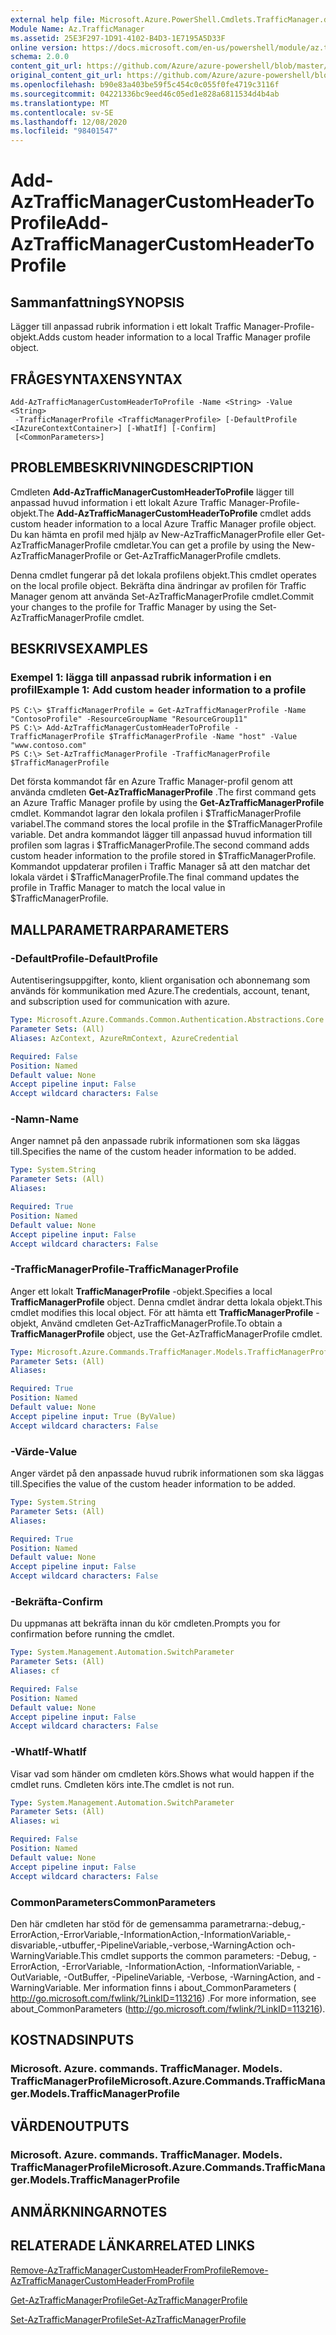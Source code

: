```yaml
---
external help file: Microsoft.Azure.PowerShell.Cmdlets.TrafficManager.dll-Help.xml
Module Name: Az.TrafficManager
ms.assetid: 25E3F297-1D91-4102-B4D3-1E7195A5D33F
online version: https://docs.microsoft.com/en-us/powershell/module/az.trafficmanager/add-aztrafficmanagercustomheadertoprofile
schema: 2.0.0
content_git_url: https://github.com/Azure/azure-powershell/blob/master/src/TrafficManager/TrafficManager/help/Add-AzTrafficManagerCustomHeaderToProfile.md
original_content_git_url: https://github.com/Azure/azure-powershell/blob/master/src/TrafficManager/TrafficManager/help/Add-AzTrafficManagerCustomHeaderToProfile.md
ms.openlocfilehash: b90e83a403be59f5c454c0c055f0fe4719c3116f
ms.sourcegitcommit: 04221336bc9eed46c05ed1e828a6811534d4b4ab
ms.translationtype: MT
ms.contentlocale: sv-SE
ms.lasthandoff: 12/08/2020
ms.locfileid: "98401547"
---
```

# <span data-ttu-id="d1b1b-101">Add-AzTrafficManagerCustomHeaderToProfile</span><span class="sxs-lookup"><span data-stu-id="d1b1b-101">Add-AzTrafficManagerCustomHeaderToProfile</span></span>

## <span data-ttu-id="d1b1b-102">Sammanfattning</span><span class="sxs-lookup"><span data-stu-id="d1b1b-102">SYNOPSIS</span></span>
<span data-ttu-id="d1b1b-103">Lägger till anpassad rubrik information i ett lokalt Traffic Manager-Profile-objekt.</span><span class="sxs-lookup"><span data-stu-id="d1b1b-103">Adds custom header information to a local Traffic Manager profile object.</span></span>

## <span data-ttu-id="d1b1b-104">FRÅGESYNTAXEN</span><span class="sxs-lookup"><span data-stu-id="d1b1b-104">SYNTAX</span></span>

```
Add-AzTrafficManagerCustomHeaderToProfile -Name <String> -Value <String>
 -TrafficManagerProfile <TrafficManagerProfile> [-DefaultProfile <IAzureContextContainer>] [-WhatIf] [-Confirm]
 [<CommonParameters>]
```

## <span data-ttu-id="d1b1b-105">PROBLEMBESKRIVNING</span><span class="sxs-lookup"><span data-stu-id="d1b1b-105">DESCRIPTION</span></span>
<span data-ttu-id="d1b1b-106">Cmdleten **Add-AzTrafficManagerCustomHeaderToProfile** lägger till anpassad huvud information i ett lokalt Azure Traffic Manager-Profile-objekt.</span><span class="sxs-lookup"><span data-stu-id="d1b1b-106">The **Add-AzTrafficManagerCustomHeaderToProfile** cmdlet adds custom header information to a local Azure Traffic Manager profile object.</span></span>
<span data-ttu-id="d1b1b-107">Du kan hämta en profil med hjälp av New-AzTrafficManagerProfile eller Get-AzTrafficManagerProfile cmdletar.</span><span class="sxs-lookup"><span data-stu-id="d1b1b-107">You can get a profile by using the New-AzTrafficManagerProfile or Get-AzTrafficManagerProfile cmdlets.</span></span>

<span data-ttu-id="d1b1b-108">Denna cmdlet fungerar på det lokala profilens objekt.</span><span class="sxs-lookup"><span data-stu-id="d1b1b-108">This cmdlet operates on the local profile object.</span></span>
<span data-ttu-id="d1b1b-109">Bekräfta dina ändringar av profilen för Traffic Manager genom att använda Set-AzTrafficManagerProfile cmdlet.</span><span class="sxs-lookup"><span data-stu-id="d1b1b-109">Commit your changes to the profile for Traffic Manager by using the Set-AzTrafficManagerProfile cmdlet.</span></span>

## <span data-ttu-id="d1b1b-110">BESKRIVS</span><span class="sxs-lookup"><span data-stu-id="d1b1b-110">EXAMPLES</span></span>

### <span data-ttu-id="d1b1b-111">Exempel 1: lägga till anpassad rubrik information i en profil</span><span class="sxs-lookup"><span data-stu-id="d1b1b-111">Example 1: Add custom header information to a profile</span></span>
```
PS C:\> $TrafficManagerProfile = Get-AzTrafficManagerProfile -Name "ContosoProfile" -ResourceGroupName "ResourceGroup11"
PS C:\> Add-AzTrafficManagerCustomHeaderToProfile -TrafficManagerProfile $TrafficManagerProfile -Name "host" -Value "www.contoso.com"
PS C:\> Set-AzTrafficManagerProfile -TrafficManagerProfile $TrafficManagerProfile
```

<span data-ttu-id="d1b1b-112">Det första kommandot får en Azure Traffic Manager-profil genom att använda cmdleten **Get-AzTrafficManagerProfile** .</span><span class="sxs-lookup"><span data-stu-id="d1b1b-112">The first command gets an Azure Traffic Manager profile by using the **Get-AzTrafficManagerProfile** cmdlet.</span></span>
<span data-ttu-id="d1b1b-113">Kommandot lagrar den lokala profilen i $TrafficManagerProfile variabel.</span><span class="sxs-lookup"><span data-stu-id="d1b1b-113">The command stores the local profile in the $TrafficManagerProfile variable.</span></span>
<span data-ttu-id="d1b1b-114">Det andra kommandot lägger till anpassad huvud information till profilen som lagras i $TrafficManagerProfile.</span><span class="sxs-lookup"><span data-stu-id="d1b1b-114">The second command adds custom header information to the profile stored in $TrafficManagerProfile.</span></span>
<span data-ttu-id="d1b1b-115">Kommandot uppdaterar profilen i Traffic Manager så att den matchar det lokala värdet i $TrafficManagerProfile.</span><span class="sxs-lookup"><span data-stu-id="d1b1b-115">The final command updates the profile in Traffic Manager to match the local value in $TrafficManagerProfile.</span></span>

## <span data-ttu-id="d1b1b-116">MALLPARAMETRAR</span><span class="sxs-lookup"><span data-stu-id="d1b1b-116">PARAMETERS</span></span>

### <span data-ttu-id="d1b1b-117">-DefaultProfile</span><span class="sxs-lookup"><span data-stu-id="d1b1b-117">-DefaultProfile</span></span>
<span data-ttu-id="d1b1b-118">Autentiseringsuppgifter, konto, klient organisation och abonnemang som används för kommunikation med Azure.</span><span class="sxs-lookup"><span data-stu-id="d1b1b-118">The credentials, account, tenant, and subscription used for communication with azure.</span></span>

```yaml
Type: Microsoft.Azure.Commands.Common.Authentication.Abstractions.Core.IAzureContextContainer
Parameter Sets: (All)
Aliases: AzContext, AzureRmContext, AzureCredential

Required: False
Position: Named
Default value: None
Accept pipeline input: False
Accept wildcard characters: False
```

### <span data-ttu-id="d1b1b-119">-Namn</span><span class="sxs-lookup"><span data-stu-id="d1b1b-119">-Name</span></span>
<span data-ttu-id="d1b1b-120">Anger namnet på den anpassade rubrik informationen som ska läggas till.</span><span class="sxs-lookup"><span data-stu-id="d1b1b-120">Specifies the name of the custom header information to be added.</span></span>

```yaml
Type: System.String
Parameter Sets: (All)
Aliases:

Required: True
Position: Named
Default value: None
Accept pipeline input: False
Accept wildcard characters: False
```

### <span data-ttu-id="d1b1b-121">-TrafficManagerProfile</span><span class="sxs-lookup"><span data-stu-id="d1b1b-121">-TrafficManagerProfile</span></span>
<span data-ttu-id="d1b1b-122">Anger ett lokalt **TrafficManagerProfile** -objekt.</span><span class="sxs-lookup"><span data-stu-id="d1b1b-122">Specifies a local **TrafficManagerProfile** object.</span></span>
<span data-ttu-id="d1b1b-123">Denna cmdlet ändrar detta lokala objekt.</span><span class="sxs-lookup"><span data-stu-id="d1b1b-123">This cmdlet modifies this local object.</span></span>
<span data-ttu-id="d1b1b-124">För att hämta ett **TrafficManagerProfile** -objekt, Använd cmdleten Get-AzTrafficManagerProfile.</span><span class="sxs-lookup"><span data-stu-id="d1b1b-124">To obtain a **TrafficManagerProfile** object, use the Get-AzTrafficManagerProfile cmdlet.</span></span>

```yaml
Type: Microsoft.Azure.Commands.TrafficManager.Models.TrafficManagerProfile
Parameter Sets: (All)
Aliases:

Required: True
Position: Named
Default value: None
Accept pipeline input: True (ByValue)
Accept wildcard characters: False
```

### <span data-ttu-id="d1b1b-125">-Värde</span><span class="sxs-lookup"><span data-stu-id="d1b1b-125">-Value</span></span>
<span data-ttu-id="d1b1b-126">Anger värdet på den anpassade huvud rubrik informationen som ska läggas till.</span><span class="sxs-lookup"><span data-stu-id="d1b1b-126">Specifies the value of the custom header information to be added.</span></span>

```yaml
Type: System.String
Parameter Sets: (All)
Aliases:

Required: True
Position: Named
Default value: None
Accept pipeline input: False
Accept wildcard characters: False
```

### <span data-ttu-id="d1b1b-127">-Bekräfta</span><span class="sxs-lookup"><span data-stu-id="d1b1b-127">-Confirm</span></span>
<span data-ttu-id="d1b1b-128">Du uppmanas att bekräfta innan du kör cmdleten.</span><span class="sxs-lookup"><span data-stu-id="d1b1b-128">Prompts you for confirmation before running the cmdlet.</span></span>

```yaml
Type: System.Management.Automation.SwitchParameter
Parameter Sets: (All)
Aliases: cf

Required: False
Position: Named
Default value: None
Accept pipeline input: False
Accept wildcard characters: False
```

### <span data-ttu-id="d1b1b-129">-WhatIf</span><span class="sxs-lookup"><span data-stu-id="d1b1b-129">-WhatIf</span></span>
<span data-ttu-id="d1b1b-130">Visar vad som händer om cmdleten körs.</span><span class="sxs-lookup"><span data-stu-id="d1b1b-130">Shows what would happen if the cmdlet runs.</span></span> <span data-ttu-id="d1b1b-131">Cmdleten körs inte.</span><span class="sxs-lookup"><span data-stu-id="d1b1b-131">The cmdlet is not run.</span></span>

```yaml
Type: System.Management.Automation.SwitchParameter
Parameter Sets: (All)
Aliases: wi

Required: False
Position: Named
Default value: None
Accept pipeline input: False
Accept wildcard characters: False
```

### <span data-ttu-id="d1b1b-132">CommonParameters</span><span class="sxs-lookup"><span data-stu-id="d1b1b-132">CommonParameters</span></span>
<span data-ttu-id="d1b1b-133">Den här cmdleten har stöd för de gemensamma parametrarna:-debug,-ErrorAction,-ErrorVariable,-InformationAction,-InformationVariable,-disvariable,-utbuffer,-PipelineVariable,-verbose,-WarningAction och-WarningVariable.</span><span class="sxs-lookup"><span data-stu-id="d1b1b-133">This cmdlet supports the common parameters: -Debug, -ErrorAction, -ErrorVariable, -InformationAction, -InformationVariable, -OutVariable, -OutBuffer, -PipelineVariable, -Verbose, -WarningAction, and -WarningVariable.</span></span> <span data-ttu-id="d1b1b-134">Mer information finns i about_CommonParameters ( http://go.microsoft.com/fwlink/?LinkID=113216) .</span><span class="sxs-lookup"><span data-stu-id="d1b1b-134">For more information, see about_CommonParameters (http://go.microsoft.com/fwlink/?LinkID=113216).</span></span>

## <span data-ttu-id="d1b1b-135">KOSTNADS</span><span class="sxs-lookup"><span data-stu-id="d1b1b-135">INPUTS</span></span>

### <span data-ttu-id="d1b1b-136">Microsoft. Azure. commands. TrafficManager. Models. TrafficManagerProfile</span><span class="sxs-lookup"><span data-stu-id="d1b1b-136">Microsoft.Azure.Commands.TrafficManager.Models.TrafficManagerProfile</span></span>

## <span data-ttu-id="d1b1b-137">VÄRDEN</span><span class="sxs-lookup"><span data-stu-id="d1b1b-137">OUTPUTS</span></span>

### <span data-ttu-id="d1b1b-138">Microsoft. Azure. commands. TrafficManager. Models. TrafficManagerProfile</span><span class="sxs-lookup"><span data-stu-id="d1b1b-138">Microsoft.Azure.Commands.TrafficManager.Models.TrafficManagerProfile</span></span>

## <span data-ttu-id="d1b1b-139">ANMÄRKNINGAR</span><span class="sxs-lookup"><span data-stu-id="d1b1b-139">NOTES</span></span>

## <span data-ttu-id="d1b1b-140">RELATERADE LÄNKAR</span><span class="sxs-lookup"><span data-stu-id="d1b1b-140">RELATED LINKS</span></span>

[<span data-ttu-id="d1b1b-141">Remove-AzTrafficManagerCustomHeaderFromProfile</span><span class="sxs-lookup"><span data-stu-id="d1b1b-141">Remove-AzTrafficManagerCustomHeaderFromProfile</span></span>](./Remove-AzTrafficManagerCustomHeaderFromProfile.md)

[<span data-ttu-id="d1b1b-142">Get-AzTrafficManagerProfile</span><span class="sxs-lookup"><span data-stu-id="d1b1b-142">Get-AzTrafficManagerProfile</span></span>](./Get-AzTrafficManagerProfile.md)

[<span data-ttu-id="d1b1b-143">Set-AzTrafficManagerProfile</span><span class="sxs-lookup"><span data-stu-id="d1b1b-143">Set-AzTrafficManagerProfile</span></span>](./Set-AzTrafficManagerProfile.md)
